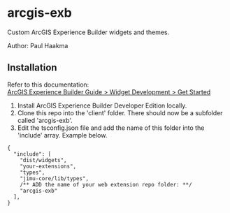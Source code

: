 # arcgis-exb
Custom ArcGIS Experience Builder widgets and themes.

Author: Paul Haakma  

## Installation  

Refer to this documentation:  
[ArcGIS Experience Builder Guide > Widget Development > Get Started](https://developers.arcgis.com/experience-builder/guide/getting-started-widget/)

1. Install ArcGIS Experience Builder Developer Edition locally.  
2. Clone this repo into the 'client' folder. There should now be a subfolder called 'arcgis-exb'.
3. Edit the tsconfig.json file and add the name of this folder into the 'include' array. Example below.  

```
{
  "include": [
    "dist/widgets",
    "your-extensions",
    "types",
    "jimu-core/lib/types",
    /** ADD the name of your web extension repo folder: **/
    "arcgis-exb"
  ],
}
```

